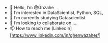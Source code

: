 - 👋 Hello, I’m @Ghzahe
- 👀 I’m interested in DataScientist, Python, SQL, 
- 🌱 I’m currently studying Datascientist
- 💞️ I’m looking to collaborate on  ....
- 📫 How to reach me [Linkedin][https://www.linkedin.com/in/ghenwazaher/]

<!---
Ghzahe/Ghzahe is a ✨ special ✨ repository because its `README.md` (this file) appears on your GitHub profile.
You can click the Preview link to take a look at your changes.
--->

